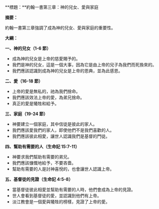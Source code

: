 **標題：**約翰一書第三章：神的兒女、愛與家庭

**摘要：**

約翰一書第三章強調了成為神的兒女、愛與家庭的重要性。

**大綱：**

**一、神的兒女（1-6 節）**
* 成為神的兒女是上帝的慈愛賜予的。
* 我們是神的兒女，這是一個大事，因為它是由上帝的兒子為我們而死換來的。
* 我們應該認識到成為神的兒女是上帝的恩典，並為此感恩。

**二、愛（16-18 節）**
* 上帝的愛是無私的，祂為我們捨命。
* 我們應該效法上帝的愛，為弟兄捨命。
* 真正的愛是犧牲和給予。

**三、家庭（19-24 節）**
* 神要建立一個家庭，其中信徒是彼此的家人。
* 我們應該愛我們的家人，即使他們不是我們喜歡的人。
* 我們應該彼此相愛，讓世人認識我們是基督的門徒。

**四、幫助有需要的人（生命記 15:7-11）**
* 神要求我們幫助有需要的弟兄。
* 我們應該慷慨地給予，不要吝嗇。
* 幫助有需要的人是討神喜悅的，也會讓世人認識上帝。

**五、基督徒的見證（生命記 4:5-8）**
* 當基督徒彼此相愛並幫助有需要的人時，他們會成為上帝的見證。
* 世人會看到基督徒的愛，並認識到他們有上帝。
* 淡江教會是一個愛與犧牲的榜樣，見證了上帝的愛。